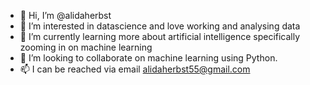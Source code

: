 - 👋 Hi, I’m @alidaherbst
- 👀 I’m interested in datascience and love working and analysing data
- 🌱 I’m currently learning more about artificial intelligence specifically zooming in on machine learning
- 💞️ I’m looking to collaborate on machine learning using Python.
- 📫 I can be reached via email alidaherbst55@gmail.com

<!---
alidaherbst/alidaherbst is a ✨ special ✨ repository because its `README.md` (this file) appears on your GitHub profile.
You can click the Preview link to take a look at your changes.
--->
